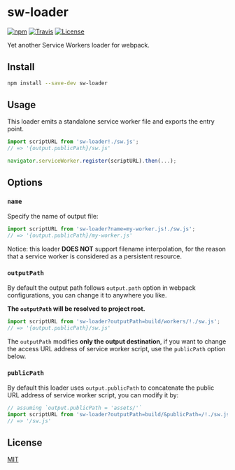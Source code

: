 # sw-loader

[![npm](https://img.shields.io/npm/v/sw-loader.svg?style=flat-square)](https://www.npmjs.com/package/sw-loader)
[![Travis](https://img.shields.io/travis/idiotWu/sw-loader.svg)](https://travis-ci.org/idiotWu/sw-loader)
[![License](https://img.shields.io/badge/license-MIT-brightgreen.svg)](LICENSE)

Yet another Service Workers loader for webpack.

## Install

```bash
npm install --save-dev sw-loader
```

## Usage

This loader emits a standalone service worker file and exports the entry point.

```js
import scriptURL from 'sw-loader!./sw.js';
// => '{output.publicPath}/sw.js'

navigator.serviceWorker.register(scriptURL).then(...);
``` 

## Options

### `name`

Specify the name of output file:

```js
import scriptURL from 'sw-loader?name=my-worker.js!./sw.js';
// => '{output.publicPath}/my-worker.js'
```

Notice: this loader **DOES NOT** support filename interpolation, for the reason that a service worker is considered as a persistent resource.

### `outputPath`

By default the output path follows `output.path` option in webpack configurations, you can change it to anywhere you like.

**The `outputPath` will be resolved to project root.**

```js
import scriptURL from 'sw-loader?outputPath=build/workers/!./sw.js';
// => '{output.publicPath}/sw.js'
```

The `outputPath` modifies **only the output destination**, if you want to change the access URL address of service worker script, use the `publicPath` option below.

### `publicPath`

By default this loader uses `output.publicPath` to concatenate the public URL address of service worker script, you can modify it by:

```js
// assuming `output.publicPath = 'assets/'`
import scriptURL from 'sw-loader?outputPath=build/&publicPath=/!./sw.js';
// => '/sw.js'
```

## License

[MIT](LICENSE)

